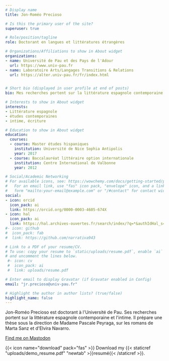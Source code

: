 ```yaml
---
# Display name
title: Jon-Roméo Precioso

# Is this the primary user of the site?
superuser: true

# Role/position/tagline
role: Doctorant en langues et littératures étrangères

# Organizations/Affiliations to show in About widget
organizations:
- name: Université de Pau et des Pays de l'Adour
  url: https://www.univ-pau.fr
- name: Laboratoire Arts/Langages Transitions & Relations
  url: https://alter.univ-pau.fr/fr/index.html


# Short bio (displayed in user profile at end of posts)
bio: Mes recherches portent sur la littérature espagnole contemporaine.

# Interests to show in About widget
interests:
- Littérature espagnole
- études contemporaines
- intime, écriture

# Education to show in About widget
education:
  courses:
  - course: Master études hispaniques
    institution: Université de Nice Sophia Antipolis
    year: 2017
  - course: Baccalauréat littéraire option internationale
    institution: Centre International de Valbonne
    year: 2012

# Social/Academic Networking
# For available icons, see: https://wowchemy.com/docs/getting-started/page-builder/#icons
#   For an email link, use "fas" icon pack, "envelope" icon, and a link in the
#   form "mailto:your-email@example.com" or "/#contact" for contact widget.
social:
- icon: orcid
  icon_pack: ai
  link: https://orcid.org/0000-0003-4605-674X
- icon: hal
  icon_pack: ai
  link: https://hal.archives-ouvertes.fr/search/index/?q=*&authIdHal_s=flying-kadath-jrprecioso
#- icon: github
#  icon_pack: fab
#  link: https://github.com/narrativa943

# Link to a PDF of your resume/CV.
# To use: copy your resume to `static/uploads/resume.pdf`, enable `ai` icons in `params.toml`, 
# and uncomment the lines below.
 #- icon: cv
 #  icon_pack: ai
 #  link: uploads/resume.pdf

# Enter email to display Gravatar (if Gravatar enabled in Config)
email: "jr.precioso@univ-pau.fr"

# Highlight the author in author lists? (true/false)
highlight_name: false
---
```


Jon-Roméo Precioso est doctorant à l'Université de Pau. Ses recherches portent sur la littérature espagnole contemporaine et l'intime. Il prépare une thèse sous la direction de Madame Pascale Peyraga, sur les romans de Marta Sanz et d'Elvira Navarro.

<a class="masto-link" rel="me" href="https://social.sciences.re/@jprecioso">Find me on Mastodon</a>

 {{< icon name="download" pack="fas" >}} Download my {{< staticref "uploads/demo_resume.pdf" "newtab" >}}resumé{{< /staticref >}}.
